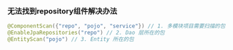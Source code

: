 ### 无法找到repository组件解决办法
```java
@ComponentScan({"repo", "pojo", "service"}) // 1. 多模块项目需要扫描的包
@EnableJpaRepositories("repo") // 2. Dao 层所在的包
@EntityScan("pojo") // 3. Entity 所在的包
```
